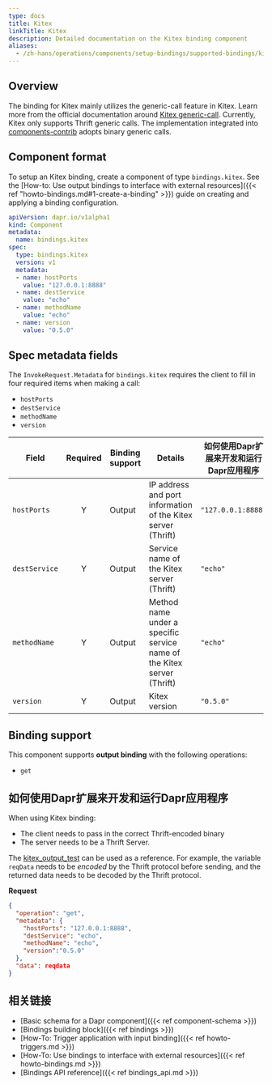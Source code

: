 ```yaml
---
type: docs
title: Kitex
linkTitle: Kitex
description: Detailed documentation on the Kitex binding component
aliases:
  - /zh-hans/operations/components/setup-bindings/supported-bindings/kitex/
---
```


## Overview

The binding for Kitex mainly utilizes the generic-call feature in Kitex. Learn more from the official documentation around [Kitex generic-call](https://www.cloudwego.io/docs/kitex/tutorials/advanced-feature/generic-call/).
Currently, Kitex only supports Thrift generic calls. The implementation integrated into [components-contrib](https://github.com/dapr/components-contrib/tree/master/bindings/kitex) adopts binary generic calls.

## Component format

To setup an Kitex binding, create a component of type `bindings.kitex`. See the [How-to: Use output bindings to interface with external resources]({{< ref "howto-bindings.md#1-create-a-binding" >}}) guide on creating and applying a binding configuration.

```yaml
apiVersion: dapr.io/v1alpha1
kind: Component
metadata:
  name: bindings.kitex
spec:
  type: bindings.kitex
  version: v1
  metadata: 
  - name: hostPorts
    value: "127.0.0.1:8888"
  - name: destService
    value: "echo"
  - name: methodName
    value: "echo"
  - name: version
    value: "0.5.0"
```

## Spec metadata fields

The `InvokeRequest.Metadata` for `bindings.kitex` requires the client to fill in four required items when making a call:

- `hostPorts`
- `destService`
- `methodName`
- `version`

| Field         | Required | Binding support | Details                                                                                   | 如何使用Dapr扩展来开发和运行Dapr应用程序 |
| ------------- | :------: | --------------- | ----------------------------------------------------------------------------------------- | ------------------------ |
| `hostPorts`   |     Y    | Output          | IP address and port information of the Kitex server (Thrift)           | `"127.0.0.1:8888"`       |
| `destService` |     Y    | Output          | Service name of the Kitex server (Thrift)                              | `"echo"`                 |
| `methodName`  |     Y    | Output          | Method name under a specific service name of the Kitex server (Thrift) | `"echo"`                 |
| `version`     |     Y    | Output          | Kitex version                                                                             | `"0.5.0"`                |

## Binding support

This component supports **output binding** with the following operations:

- `get`

## 如何使用Dapr扩展来开发和运行Dapr应用程序

When using Kitex binding:

- The client needs to pass in the correct Thrift-encoded binary
- The server needs to be a Thrift Server.

The [kitex_output_test](https://github.com/dapr/components-contrib/blob/master/bindings/kitex/kitex_output_test.go) can be used as a reference.
For example, the variable `reqData` needs to be _encoded_ by the Thrift protocol before sending, and the returned data needs to be decoded by the Thrift protocol.

**Request**

```json
{
  "operation": "get",
  "metadata": {
    "hostPorts": "127.0.0.1:8888",
    "destService": "echo",
    "methodName": "echo",
    "version":"0.5.0"
  },
  "data": reqdata
}
```

## 相关链接

- [Basic schema for a Dapr component]({{< ref component-schema >}})
- [Bindings building block]({{< ref bindings >}})
- [How-To: Trigger application with input binding]({{< ref howto-triggers.md >}})
- [How-To: Use bindings to interface with external resources]({{< ref howto-bindings.md >}})
- [Bindings API reference]({{< ref bindings_api.md >}})
